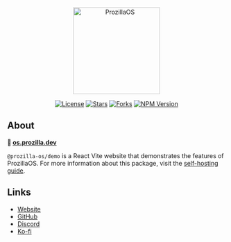<div align="center">
  <br />
  <p>
    <a href="https://os.prozilla.dev/"><img src="https://os.prozilla.dev/assets/logo.svg?v=2" height="200" alt="ProzillaOS" /></a>
  </p>
  <p>
    <a href="https://github.com/prozilla-os/ProzillaOS/blob/main/LICENSE.md"><img alt="License" src="https://img.shields.io/github/license/Prozilla/ProzillaOS?style=flat-square&color=FF4D5B&label=License"></a>
    <a href="https://github.com/prozilla-os/ProzillaOS"><img alt="Stars" src="https://img.shields.io/github/stars/Prozilla/ProzillaOS?style=flat-square&color=FED24C&label=%E2%AD%90"></a>
    <a href="https://github.com/prozilla-os/ProzillaOS"><img alt="Forks" src="https://img.shields.io/github/forks/Prozilla/ProzillaOS?style=flat-square&color=4D9CFF&label=Forks&logo=github"></a>
    <a href="https://www.npmjs.com/package/prozilla-os"><img alt="NPM Version" src="https://img.shields.io/npm/v/prozilla-os?logo=npm&style=flat-square&label=prozilla-os&color=FF4D5B"></a>
  </p>
</div>

## About

**🔗 [os.prozilla.dev](https://os.prozilla.dev/)**

`@prozilla-os/demo` is a React Vite website that demonstrates the features of ProzillaOS. For more information about this package, visit the [self-hosting guide](https://os.prozilla.dev/docs/guides/self-hosting).

## Links

- [Website][website]
- [GitHub][github]
- [Discord][discord]
- [Ko-fi][ko-fi]

[website]: https://os.prozilla.dev/
[github]: https://github.com/prozilla-os/ProzillaOS/tree/main/packages/demo
[discord]: https://discord.gg/JwbyQP4tdz
[ko-fi]: https://ko-fi.com/prozilla
